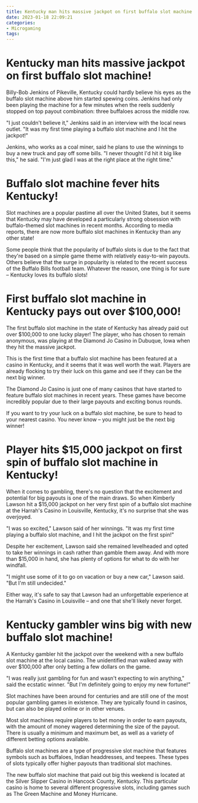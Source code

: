 ```yaml
---
title: Kentucky man hits massive jackpot on first buffalo slot machine!
date: 2023-01-18 22:09:21
categories:
- Microgaming
tags:
---
```



#  Kentucky man hits massive jackpot on first buffalo slot machine!

Billy-Bob Jenkins of Pikeville, Kentucky could hardly believe his eyes as the buffalo slot machine above him started spewing coins. Jenkins had only been playing the machine for a few minutes when the reels suddenly stopped on top payout combination: three buffaloes across the middle row.

"I just couldn't believe it," Jenkins said in an interview with the local news outlet. "It was my first time playing a buffalo slot machine and I hit the jackpot!"

Jenkins, who works as a coal miner, said he plans to use the winnings to buy a new truck and pay off some bills. "I never thought I'd hit it big like this," he said. "I'm just glad I was at the right place at the right time."

#  Buffalo slot machine fever hits Kentucky!

Slot machines are a popular pastime all over the United States, but it seems that Kentucky may have developed a particularly strong obsession with buffalo-themed slot machines in recent months. According to media reports, there are now more buffalo slot machines in Kentucky than any other state!

Some people think that the popularity of buffalo slots is due to the fact that they're based on a simple game theme with relatively easy-to-win payouts. Others believe that the surge in popularity is related to the recent success of the Buffalo Bills football team. Whatever the reason, one thing is for sure – Kentucky loves its buffalo slots!

#  First buffalo slot machine in Kentucky pays out over $100,000!

The first buffalo slot machine in the state of Kentucky has already paid out over $100,000 to one lucky player! The player, who has chosen to remain anonymous, was playing at the Diamond Jo Casino in Dubuque, Iowa when they hit the massive jackpot.

This is the first time that a buffalo slot machine has been featured at a casino in Kentucky, and it seems that it was well worth the wait. Players are already flocking to try their luck on this game and see if they can be the next big winner.

The Diamond Jo Casino is just one of many casinos that have started to feature buffalo slot machines in recent years. These games have become incredibly popular due to their large payouts and exciting bonus rounds.

If you want to try your luck on a buffalo slot machine, be sure to head to your nearest casino. You never know – you might just be the next big winner!

#  Player hits $15,000 jackpot on first spin of buffalo slot machine in Kentucky!

When it comes to gambling, there's no question that the excitement and potential for big payouts is one of the main draws. So when Kimberly Lawson hit a $15,000 jackpot on her very first spin of a buffalo slot machine at the Harrah's Casino in Louisville, Kentucky, it's no surprise that she was overjoyed. 

"I was so excited," Lawson said of her winnings. "It was my first time playing a buffalo slot machine, and I hit the jackpot on the first spin!" 

Despite her excitement, Lawson said she remained levelheaded and opted to take her winnings in cash rather than gamble them away. And with more than $15,000 in hand, she has plenty of options for what to do with her windfall. 

"I might use some of it to go on vacation or buy a new car," Lawson said. "But I'm still undecided." 

Either way, it's safe to say that Lawson had an unforgettable experience at the Harrah's Casino in Louisville – and one that she'll likely never forget.

#  Kentucky gambler wins big with new buffalo slot machine!

A Kentucky gambler hit the jackpot over the weekend with a new buffalo slot machine at the local casino. The unidentified man walked away with over $100,000 after only betting a few dollars on the game.

"I was really just gambling for fun and wasn't expecting to win anything," said the ecstatic winner. "But I'm definitely going to enjoy my new fortune!"

Slot machines have been around for centuries and are still one of the most popular gambling games in existence. They are typically found in casinos, but can also be played online or in other venues.

Most slot machines require players to bet money in order to earn payouts, with the amount of money wagered determining the size of the payout. There is usually a minimum and maximum bet, as well as a variety of different betting options available.

Buffalo slot machines are a type of progressive slot machine that features symbols such as buffaloes, Indian headdresses, and teepees. These types of slots typically offer higher payouts than traditional slot machines.

The new buffalo slot machine that paid out big this weekend is located at the Silver Slipper Casino in Hancock County, Kentucky. This particular casino is home to several different progressive slots, including games such as The Green Machine and Money Hurricane.